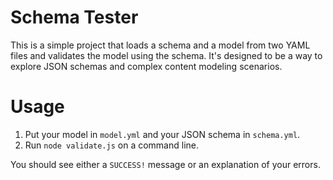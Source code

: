 
Schema Tester
=============

This is a simple project that loads a schema and a model from two YAML files and validates the model using the schema. It's designed to be a way to explore JSON schemas and complex content modeling scenarios.


Usage
=====

1. Put your model in `model.yml` and your JSON schema in `schema.yml`.
2. Run `node validate.js` on a command line.

You should see either a `SUCCESS!` message or an explanation of your errors.
